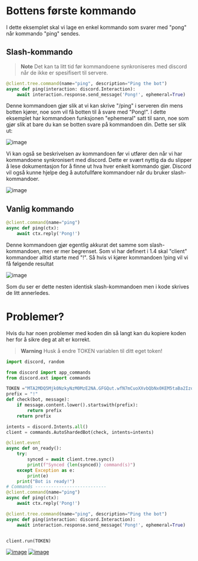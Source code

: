 # Bottens første kommando

I dette eksemplet skal vi lage en enkel kommando som svarer med "pong" når kommando "ping" sendes.

## Slash-kommando
> **Note**
> Det kan ta litt tid før kommandoene synkroniseres med discord når de ikke er spesifisert til servere.

```py
@client.tree.command(name="ping", description="Ping the bot")
async def ping(interaction: discord.Interaction):
    await interaction.response.send_message('Pong!', ephemeral=True)
```
Denne kommandoen gjør slik at vi kan skrive "/ping" i serveren din mens botten kjører, noe som vil få botten til å svare med "Pong!".
I dette eksemplet har kommandoen funksjonen "ephemeral" satt til sann, noe som gjør slik at bare du kan se botten svare på kommandoen din. Dette ser slik ut:

![image](https://user-images.githubusercontent.com/40642234/210766170-c4b4bab3-0ab8-47ae-a8fe-923534b14dd6.png)

Vi kan også se beskrivelsen av kommandoen før vi utfører den når vi har kommandoene synkronisert med discord. Dette er svært nyttig da du slipper å lese dokumentasjon for å finne ut hva hver enkelt kommando gjør. Discord vil også kunne hjelpe deg å autofullføre kommandoer når du bruker slash-kommandoer.

![image](https://user-images.githubusercontent.com/40642234/210766432-4d99f83e-588b-44bf-a677-6c84609d8df9.png)

## Vanlig kommando

```py
@client.command(name="ping")
async def ping(ctx):
    await ctx.reply('Pong!')
```
Denne kommandoen gjør egentlig akkurat det samme som slash-kommandoen, men er mer begrenset.
Som vi har definert i 1.4 skal "client" kommandoer alltid starte med "!". Så hvis vi kjører kommandoen !ping vil vi få følgende resultat

![image](https://user-images.githubusercontent.com/40642234/210767022-53bc3409-ca17-4753-bdd6-89bfe90dce7d.png)

Som du ser er dette nesten identisk slash-kommandoen men i kode skrives de litt annerledes.

# Problemer?
Hvis du har noen problemer med koden din så langt kan du kopiere koden her for å sikre deg at alt er korrekt.
> **Warning** Husk å endre TOKEN variablen til ditt eget token!
```py
import discord, random

from discord import app_commands
from discord.ext import commands

TOKEN ="MTA2MDQ5Mjk0NzkyNzM0MzE2NA.GFGQut.wfN7mCuoXXvbQbNx0KEM5taBa2IzoC4SO76glo"
prefix = "!"
def check(bot, message):
    if message.content.lower().startswith(prefix):
        return prefix
    return prefix

intents = discord.Intents.all()
client = commands.AutoShardedBot(check, intents=intents)

@client.event
async def on_ready():
    try:
        synced = await client.tree.sync()
        print(f"Synced {len(synced)} command(s)")
    except Exception as e:
        print(e)
    print("Bot is ready!")
# Commands ---------------------------
@client.command(name="ping")
async def ping(ctx):
    await ctx.reply('Pong!')

@client.tree.command(name="ping", description="Ping the bot")
async def ping(interaction: discord.Interaction):
    await interaction.response.send_message('Pong!', ephemeral=True)


client.run(TOKEN)
```

[![image](https://img.shields.io/badge/back-Forrige%20Side-red?style=for-the-badge&logo=python&logoColor=yellow)](https://github.com/Tragnet/DiscordBot-Kurs/tree/1.4-Kj%C3%B8re-botten)    [![image](https://img.shields.io/badge/next-Neste%20Side-green?style=for-the-badge&logo=python&logoColor=yellow)](https://github.com/Tragnet/DiscordBot-Kurs/tree/1.6-Stilering-av-meldinger-med-embeds)

